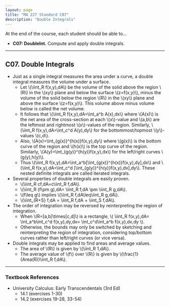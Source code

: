 ```yaml
---
layout: page
title: "MA 227 Standard C07"
description: "Double Integrals"
---
```


At the end of the course, each student should be able to...

- **C07: DoubleInt.**
Compute and apply double integrals.

---

## C07. Double Integrals

- Just as a single integral measures the area under a curve, a double
  integral measures the volume under a surface.
    - Let \\(\iint_R f(x,y)\,dA\\) be the volume of the solid above the
      region \\(R\\) in the \\(xy\\) plane and below the surface \\(z=f(x,y)\\),
      minus the volume of the solid below the region \\(R\\) in the \\(xy\\)
      plane and above the surface \\(z=f(x,y)\\). This volume above minus
      volume below is called the net volume.
    - It follows that \\(\iint_R f(x,y)\,dA=\int_a^b A(x)\,dx\\) where
      \\(A(x)\\) is the net area of the cross-section at each \\(x\\)-value
      and \\(a,b\\) are the leftmost and rightmost \\(x\\)-values of the region.
      Similarly, \\(\iint_R f(x,y)\,dA=\int_c^d A(y)\,dy\\) for the
      bottommost/topmost \\(y\\)-values \\(c,d\\).
    - Also, \\(A(x)=\int_{g(x)}^{h(x)}f(x,y)\,dy\\) where \\(g(x)\\) is the
      bottom curve of the region and \\(h(x)\\) is the top curve of the
      region. Similarly, \\(A(y)=\int_{g(y)}^{h(y)}f(x,y)\,dx\\) for the
      left/right curves \\(g(y),h(y)\\).
    - Thus \\(\iint_R f(x,y)\,dA=\int_a^b[\int_{g(x)}^{h(x)}f(x,y)\,dy]\,dx\\)
      and \\(\iint_R f(x,y)\,dA=\int_c^d [\int_{g(y)}^{h(y)}f(x,y)\,dx]\,dy\\).
      These nested definite integrals are called iterated integrals.
- Several properties of double integrals are easily proven.
    - \\(\iint_R cf\,dA=c\iint_R f\,dA\\).
    - \\(\iint_R (f\pm g)\,dA= \iint_R f\,dA \pm \iint_R g\,dA\\).
    - \\(f\leq g\\) implies \\(\iint_R f\,dA\leq\iint_R g\,dA\\).
    - \\(\\iint_{R+S} f\,dA = \iint_R f\,dA + \iint_S f\,dA\\).
- The order of integration may be reversed by reinterpreting the region
  of integration.
    - When \\(R=[a,b]\times[c,d]\\) is a rectangle,
      \\(
      \iint_R f(x,y)\,dA=
      \int_a^b\int_c^d f(x,y)\,dy\,dx=
      \int_c^d\int_a^b f(x,y)\,dx\,dy
      \\).
    - Otherwise, the bounds may only be switched by sketching and
      reinterpreting the region of integration, considering
      top/bottom curves rather than left/right curves (or vice versa).
- Double integrals may be applied to find areas and average values.
    - The area of \\(R\\) is given by \\(\iint_R 1\,dA\\).
    - The average value of \\(f\\) over \\(R\\) is given by
      \\(\frac{1}{Area(R)}\iint_R f\,dA\\).

---

### Textbook References

- University Calculus: Early Transcendentals (3rd Ed)
    - 14.1 (exercises 1-30)
    - 14.2 (exercises 19-28, 33-54)
